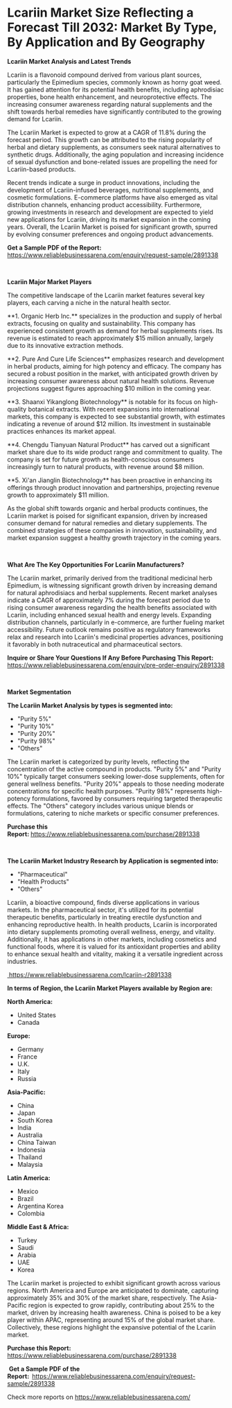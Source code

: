 <p><h1>Lcariin Market Size Reflecting a Forecast Till 2032: Market By Type, By Application and By Geography</h1></p><p><strong>Lcariin Market Analysis and Latest Trends</strong></p>
<p><p>Lcariin is a flavonoid compound derived from various plant sources, particularly the Epimedium species, commonly known as horny goat weed. It has gained attention for its potential health benefits, including aphrodisiac properties, bone health enhancement, and neuroprotective effects. The increasing consumer awareness regarding natural supplements and the shift towards herbal remedies have significantly contributed to the growing demand for Lcariin.</p><p>The Lcariin Market is expected to grow at a CAGR of 11.8% during the forecast period. This growth can be attributed to the rising popularity of herbal and dietary supplements, as consumers seek natural alternatives to synthetic drugs. Additionally, the aging population and increasing incidence of sexual dysfunction and bone-related issues are propelling the need for Lcariin-based products.</p><p>Recent trends indicate a surge in product innovations, including the development of Lcariin-infused beverages, nutritional supplements, and cosmetic formulations. E-commerce platforms have also emerged as vital distribution channels, enhancing product accessibility. Furthermore, growing investments in research and development are expected to yield new applications for Lcariin, driving its market expansion in the coming years. Overall, the Lcariin Market is poised for significant growth, spurred by evolving consumer preferences and ongoing product advancements.</p></p>
<p><strong>Get a Sample PDF of the Report:&nbsp;</strong> <a href="https://www.reliablebusinessarena.com/enquiry/request-sample/2891338?utm_campaign=2182&utm_medium=2&utm_source=Github&utm_content=ia&utm_term=14032025&utm_id=lcariin">https://www.reliablebusinessarena.com/enquiry/request-sample/2891338</a></p>
<p>&nbsp;</p>
<p><strong>Lcariin Major Market Players</strong></p>
<p><p>The competitive landscape of the Lcariin market features several key players, each carving a niche in the natural health sector. </p><p>**1. Organic Herb Inc.** specializes in the production and supply of herbal extracts, focusing on quality and sustainability. This company has experienced consistent growth as demand for herbal supplements rises. Its revenue is estimated to reach approximately $15 million annually, largely due to its innovative extraction methods.</p><p>**2. Pure And Cure Life Sciences** emphasizes research and development in herbal products, aiming for high potency and efficacy. The company has secured a robust position in the market, with anticipated growth driven by increasing consumer awareness about natural health solutions. Revenue projections suggest figures approaching $10 million in the coming year.</p><p>**3. Shaanxi Yikanglong Biotechnology** is notable for its focus on high-quality botanical extracts. With recent expansions into international markets, this company is expected to see substantial growth, with estimates indicating a revenue of around $12 million. Its investment in sustainable practices enhances its market appeal.</p><p>**4. Chengdu Tianyuan Natural Product** has carved out a significant market share due to its wide product range and commitment to quality. The company is set for future growth as health-conscious consumers increasingly turn to natural products, with revenue around $8 million.</p><p>**5. Xi'an Jianglin Biotechnology** has been proactive in enhancing its offerings through product innovation and partnerships, projecting revenue growth to approximately $11 million. </p><p>As the global shift towards organic and herbal products continues, the Lcariin market is poised for significant expansion, driven by increased consumer demand for natural remedies and dietary supplements. The combined strategies of these companies in innovation, sustainability, and market expansion suggest a healthy growth trajectory in the coming years.</p></p>
<p>&nbsp;</p>
<p><strong>What Are The Key Opportunities For Lcariin Manufacturers?</strong></p>
<p><p>The Lcariin market, primarily derived from the traditional medicinal herb Epimedium, is witnessing significant growth driven by increasing demand for natural aphrodisiacs and herbal supplements. Recent market analyses indicate a CAGR of approximately 7% during the forecast period due to rising consumer awareness regarding the health benefits associated with Lcariin, including enhanced sexual health and energy levels. Expanding distribution channels, particularly in e-commerce, are further fueling market accessibility. Future outlook remains positive as regulatory frameworks relax and research into Lcariin's medicinal properties advances, positioning it favorably in both nutraceutical and pharmaceutical sectors.</p></p>
<p><strong>Inquire or Share Your Questions If Any Before Purchasing This Report:</strong> <a href="https://www.reliablebusinessarena.com/enquiry/pre-order-enquiry/2891338?utm_campaign=2182&utm_medium=2&utm_source=Github&utm_content=ia&utm_term=14032025&utm_id=lcariin">https://www.reliablebusinessarena.com/enquiry/pre-order-enquiry/2891338</a></p>
<p>&nbsp;</p>
<p><strong>Market Segmentation</strong></p>
<p><strong>The Lcariin Market Analysis by types is segmented into:</strong></p>
<p><ul><li>"Purity 5%"</li><li>"Purity 10%"</li><li>"Purity 20%"</li><li>"Purity 98%"</li><li>"Others"</li></ul></p>
<p><p>The Lcariin market is categorized by purity levels, reflecting the concentration of the active compound in products. "Purity 5%" and "Purity 10%" typically target consumers seeking lower-dose supplements, often for general wellness benefits. "Purity 20%" appeals to those needing moderate concentrations for specific health purposes. "Purity 98%" represents high-potency formulations, favored by consumers requiring targeted therapeutic effects. The "Others" category includes various unique blends or formulations, catering to niche markets or specific consumer preferences.</p></p>
<p><strong>Purchase this Report:&nbsp;</strong><a href="https://www.reliablebusinessarena.com/purchase/2891338?utm_campaign=2182&utm_medium=2&utm_source=Github&utm_content=ia&utm_term=14032025&utm_id=lcariin">https://www.reliablebusinessarena.com/purchase/2891338</a></p>
<p>&nbsp;</p>
<p><strong>The Lcariin Market Industry Research by Application is segmented into:</strong></p>
<p><ul><li>"Pharmaceutical"</li><li>"Health Products"</li><li>"Others"</li></ul></p>
<p><p>Lcariin, a bioactive compound, finds diverse applications in various markets. In the pharmaceutical sector, it's utilized for its potential therapeutic benefits, particularly in treating erectile dysfunction and enhancing reproductive health. In health products, Lcariin is incorporated into dietary supplements promoting overall wellness, energy, and vitality. Additionally, it has applications in other markets, including cosmetics and functional foods, where it is valued for its antioxidant properties and ability to enhance sexual health and vitality, making it a versatile ingredient across industries.</p></p>
<p><a href="https://www.reliablebusinessarena.com/lcariin-r2891338?utm_campaign=2182&utm_medium=2&utm_source=Github&utm_content=ia&utm_term=14032025&utm_id=lcariin">&nbsp;https://www.reliablebusinessarena.com/lcariin-r2891338</a></p>
<p><strong>In terms of Region, the Lcariin Market Players available by Region are:</strong></p>
<p>
    <p> <strong> North America: </strong>
        <ul>
            <li>United States</li>
            <li>Canada</li>
        </ul>
        </p> 
    <p> <strong> Europe: </strong>
        <ul>
            <li>Germany</li>
            <li>France</li>
            <li>U.K.</li>
            <li>Italy</li>
            <li>Russia</li>
        </ul>
        </p> 
    <p> <strong> Asia-Pacific: </strong>
        <ul>
            <li>China</li>
            <li>Japan</li>
            <li>South Korea</li>
            <li>India</li>
            <li>Australia</li>
            <li>China Taiwan</li>
            <li>Indonesia</li>
            <li>Thailand</li>
            <li>Malaysia</li>
        </ul>
        </p> 
    <p> <strong> Latin America: </strong>
        <ul>
            <li>Mexico</li>
            <li>Brazil</li>
            <li>Argentina Korea</li>
            <li>Colombia</li>
        </ul>
        </p> 
    <p> <strong> Middle East & Africa: </strong>
        <ul>
            <li>Turkey</li>
            <li>Saudi</li>
            <li>Arabia</li>
            <li>UAE</li>
            <li>Korea</li>
        </ul>
    </p>
    </p>
<p><p>The Lcariin market is projected to exhibit significant growth across various regions. North America and Europe are anticipated to dominate, capturing approximately 35% and 30% of the market share, respectively. The Asia-Pacific region is expected to grow rapidly, contributing about 25% to the market, driven by increasing health awareness. China is poised to be a key player within APAC, representing around 15% of the global market share. Collectively, these regions highlight the expansive potential of the Lcariin market.</p></p>
<p><strong>Purchase this Report: </strong><a href="https://www.reliablebusinessarena.com/purchase/2891338?utm_campaign=2182&utm_medium=2&utm_source=Github&utm_content=ia&utm_term=14032025&utm_id=lcariin">https://www.reliablebusinessarena.com/purchase/2891338</a></p>
<p>&nbsp;<strong>Get a Sample PDF of the Report:&nbsp;&nbsp;</strong><a href="https://www.reliablebusinessarena.com/enquiry/request-sample/2891338?utm_campaign=2182&utm_medium=2&utm_source=Github&utm_content=ia&utm_term=14032025&utm_id=lcariin">https://www.reliablebusinessarena.com/enquiry/request-sample/2891338</a></p>
<p><strong></strong></p>
<p>Check more reports on <a href="https://www.reliablebusinessarena.com/?utm_campaign=2182&utm_medium=2&utm_source=Github&utm_content=ia&utm_term=14032025&utm_id=lcariin">https://www.reliablebusinessarena.com/</a></p>